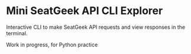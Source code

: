 Mini SeatGeek API CLI Explorer
===

Interactive CLI to make SeatGeek API requests and view responses in the terminal.

Work in progress, for Python practice
